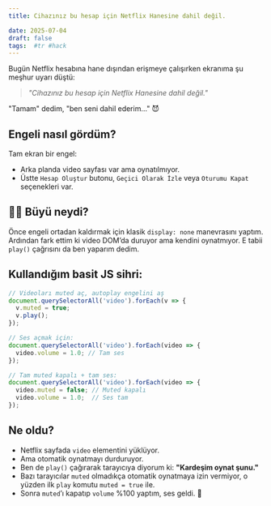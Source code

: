 ```yaml
---
title: Cihazınız bu hesap için Netflix Hanesine dahil değil.

date: 2025-07-04 
draft: false
tags:  #tr #hack
---
```


Bugün Netflix hesabına hane dışından erişmeye çalışırken ekranıma şu meşhur uyarı düştü:

> *"Cihazınız bu hesap için Netflix Hanesine dahil değil."*

"Tamam" dedim, "ben seni dahil ederim…" 😈

## Engeli nasıl gördüm?

Tam ekran bir engel:

* Arka planda video sayfası var ama oynatılmıyor.
* Üstte `Hesap Oluştur` butonu, `Geçici Olarak İzle` veya `Oturumu Kapat` seçenekleri var.


## 🧙‍♂️ Büyü neydi?

Önce engeli ortadan kaldırmak için klasik `display: none` manevrasını yaptım.
Ardından fark ettim ki video DOM’da duruyor ama kendini oynatmıyor. E tabii `play()` çağrısını da ben yaparım dedim.


## Kullandığım basit JS sihri:

```js
// Videoları muted aç, autoplay engelini aş
document.querySelectorAll('video').forEach(v => {
  v.muted = true;
  v.play();
});

// Ses açmak için:
document.querySelectorAll('video').forEach(video => {
  video.volume = 1.0; // Tam ses
});

// Tam muted kapalı + tam ses:
document.querySelectorAll('video').forEach(video => {
  video.muted = false; // Muted kapalı
  video.volume = 1.0;  // Ses tam
});
```


## Ne oldu?

* Netflix sayfada `video` elementini yüklüyor.
* Ama otomatik oynatmayı durduruyor.
* Ben de `play()` çağırarak tarayıcıya diyorum ki: **"Kardeşim oynat şunu."**
* Bazı tarayıcılar `muted` olmadıkça otomatik oynatmaya izin vermiyor, o yüzden ilk `play` komutu `muted = true` ile.
* Sonra `muted`’ı kapatıp `volume` %100 yaptım, ses geldi. 🎉
